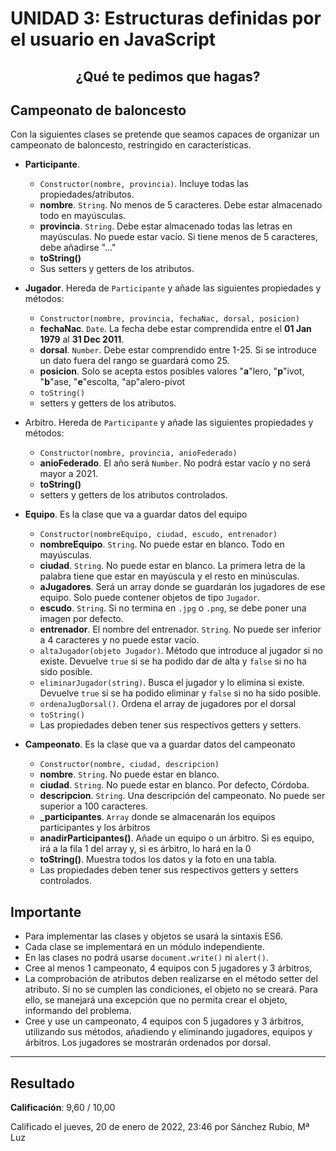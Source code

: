 # UNIDAD 3: Estructuras definidas por el usuario en JavaScript
## <p align="center">¿Qué te pedimos que hagas?</p>

## Campeonato de baloncesto
Con la siguientes clases se pretende que seamos capaces de organizar un campeonato de baloncesto, restringido en características.

- **Participante**.
	- `Constructor(nombre, provincia)`. Incluye todas las propiedades/atributos.
	- **nombre**. `String`. No menos de 5 caracteres. Debe estar almacenado todo en mayúsculas.
	- **provincia**. `String`. Debe estar almacenado todas las letras en mayúsculas. No puede estar vacío. Si tiene menos de 5 caracteres, debe añadirse  "..."
	- **toString()**
	- Sus setters y getters de los atributos.

- **Jugador**. Hereda de `Participante` y añade las siguientes propiedades y métodos:
	- `Constructor(nombre, provincia, fechaNac, dorsal, posicion)`
 	- **fechaNac**. `Date`. La fecha debe estar comprendida entre el **01 Jan 1979** al **31 Dec 2011**.
	- **dorsal**. `Number`. Debe estar comprendido entre 1-25. Si se introduce un dato fuera del rango se guardará como 25.
	- **posicion**. Solo se acepta estos posibles valores "**a**"lero, "**p**"ivot, "**b**"ase, "**e**"escolta, "ap"alero-pivot
	- `toString()`
	- setters y getters de los atributos.

- Arbitro. Hereda de `Participante` y añade las siguientes propiedades y métodos:
	- `Constructor(nombre, provincia, anioFederado)`
	- **anioFederado**. El año será `Number`. No podrá estar vacío y no será mayor a 2021.
	- **toString()**
	- setters y getters de los atributos controlados.

- **Equipo**. Es la clase que va a guardar datos del equipo
	- `Constructor(nombreEquipo, ciudad, escudo, entrenador)`
	- **nombreEquipo**. `String`.  No puede estar en blanco. Todo en mayúsculas.
	- **ciudad**. `String`. No puede estar en blanco. La primera letra de la palabra tiene que estar en mayúscula y el resto en minúsculas.
	- **aJugadores**. Será un array donde se guardarán los jugadores de ese equipo. Solo puede contener objetos de tipo `Jugador`.
	- **escudo**. `String`. Si no termina en `.jpg` o `.png`, se debe poner una imagen por defecto.
	- **entrenador**. El nombre del entrenador. `String`. No puede ser inferior a 4 caracteres y no puede estar vacío.
	- `altaJugador(objeto Jugador)`. Método que introduce al jugador si no existe. Devuelve `true` si se ha podido dar de alta y `false` si no ha sido posible.
	- `eliminarJugador(string)`. Busca el jugador y lo elimina si existe. Devuelve `true` si se ha podido eliminar y `false` si no ha sido posible. 
	- `ordenaJugDorsal()`. Ordena el array de jugadores por el dorsal
	- `toString()`
	- Las propiedades deben tener sus respectivos getters y setters.

- **Campeonato**. Es la clase que va a guardar datos del campeonato
	- `Constructor(nombre, ciudad, descripcion)`
	- **nombre**. `String`. No puede estar en blanco.
	- **ciudad**. `String`. No puede estar en blanco. Por defecto, Córdoba.
	- **descripcion**. `String`. Una descripción del campeonato. No puede ser superior a 100 caracteres.
	- **_participantes**. `Array` donde se almacenarán los equipos participantes y los árbitros
	- **anadirParticipantes()**. Añade un equipo o un árbitro. Si es equipo, irá a la fila 1 del array y, si es árbitro, lo hará en la 0
	- **toString()**. Muestra todos los datos y la foto en una tabla. 
	- Las propiedades deben tener sus respectivos getters y setters controlados.

## Importante

- Para implementar las clases y objetos se usará la sintaxis ES6.
- Cada clase se implementará en un módulo independiente.
- En las clases no podrá usarse `document.write()` ni `alert()`.
- Cree al menos 1 campeonato, 4 equipos con 5 jugadores y 3 árbitros, 
- La comprobación de atributos deben realizarse en el método setter del atributo. Si no se cumplen las condiciones, el objeto no se creará. Para ello, se manejará una excepción que no permita crear el objeto, informando del problema.
- Cree y use un campeonato, 4 equipos con 5 jugadores y 3 árbitros, utilizando sus métodos, añadiendo y eliminando jugadores, equipos y árbitros. Los jugadores se mostrarán ordenados por dorsal.

--- 

## Resultado

**Calificación**: 9,60 / 10,00

Calificado el jueves, 20 de enero de 2022, 23:46 por Sánchez Rubio, Mª Luz